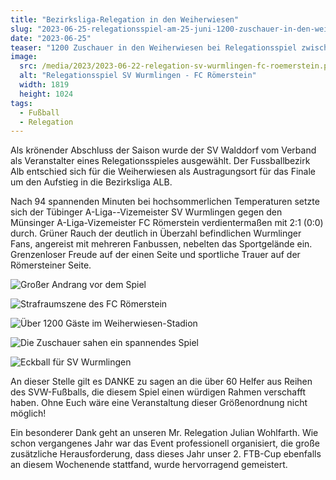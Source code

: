 ```yaml
---
title: "Bezirksliga-Relegation in den Weiherwiesen"
slug: "2023-06-25-relegationsspiel-am-25-juni-1200-zuschauer-in-den-weiherwiesen"
date: "2023-06-25"
teaser: "1200 Zuschauer in den Weiherwiesen bei Relegationsspiel zwischen SV Wurmlingen und FC Römerstein"
image:
  src: /media/2023/2023-06-22-relegation-sv-wurmlingen-fc-roemerstein.png
  alt: "Relegationsspiel SV Wurmlingen - FC Römerstein"
  width: 1819
  height: 1024
tags:
  - Fußball
  - Relegation
---
```

Als krönender Abschluss der Saison wurde der SV Walddorf vom Verband als Veranstalter eines Relegationsspieles ausgewählt. Der Fussballbezirk Alb entschied sich für die Weiherwiesen als Austragungsort für das Finale um den Aufstieg in die Bezirksliga ALB. 

Nach 94 spannenden Minuten bei hochsommerlichen Temperaturen setzte sich der Tübinger A-Liga--Vizemeister SV Wurmlingen gegen den Münsinger A-Liga-Vizemeister FC Römerstein verdientermaßen mit 2:1 (0:0) durch. Grüner Rauch der deutlich in Überzahl befindlichen Wurmlinger Fans, angereist mit mehreren Fanbussen, nebelten das Sportgelände ein. Grenzenloser Freude auf der einen Seite und sportliche Trauer auf der Römersteiner Seite.

![Großer Andrang vor dem Spiel](/media/2023/2023-06-25-relegationsspiel-1.jpg)

![Strafraumszene des FC Römerstein](/media/2023/2023-06-25-relegationsspiel-2.jpg)

![Über 1200 Gäste im Weiherwiesen-Stadion](/media/2023/2023-06-25-relegationsspiel-3.jpg)

![Die Zuschauer sahen ein spannendes Spiel](/media/2023/2023-06-25-relegationsspiel-4.jpg)

![Eckball für SV Wurmlingen](/media/2023/2023-06-25-relegationsspiel-5.jpg)

An dieser Stelle gilt es DANKE zu sagen an die über 60 Helfer aus Reihen des SVW-Fußballs, die diesem Spiel einen würdigen Rahmen verschafft haben. Ohne Euch wäre eine Veranstaltung dieser Größenordnung nicht möglich!

Ein besonderer Dank geht an unseren Mr. Relegation Julian Wohlfarth. Wie schon vergangenes Jahr war das Event professionell organisiert, die große zusätzliche Herausforderung, dass dieses Jahr unser 2. FTB-Cup ebenfalls an diesem Wochenende stattfand, wurde hervorragend gemeistert.
